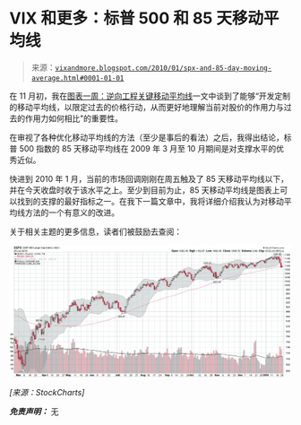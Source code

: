 <!--yml

分类：未分类

日期：2024-05-18 17:17:23

-->

# VIX 和更多：标普 500 和 85 天移动平均线

> 来源：[`vixandmore.blogspot.com/2010/01/spx-and-85-day-moving-average.html#0001-01-01`](http://vixandmore.blogspot.com/2010/01/spx-and-85-day-moving-average.html#0001-01-01)

在 11 月初，我在[图表一周：逆向工程关键移动平均线](http://vixandmore.blogspot.com/2009/11/chart-of-week-reverse-engineering.html)一文中谈到了能够“开发定制的移动平均线，以限定过去的价格行动，从而更好地理解当前对股价的作用力与过去的作用力如何相比”的重要性。

在审视了各种优化移动平均线的方法（至少是事后的看法）之后，我得出结论，标普 500 指数的 85 天移动平均线在 2009 年 3 月至 10 月期间是对支撑水平的优秀近似。

快进到 2010 年 1 月，当前的市场回调刚刚在周五触及了 85 天移动平均线以下，并在今天收盘时收于该水平之上。至少到目前为止，85 天移动平均线是图表上可以找到的支撑的最好指标之一。在我下一篇文章中，我将详细介绍我认为对移动平均线方法的一个有意义的改进。

关于相关主题的更多信息，读者们被鼓励去查阅：

![](img/98ce2545f07e5e9b482b09bdc181fb93.png)

*[来源：StockCharts]*

***免责声明：*** 无
